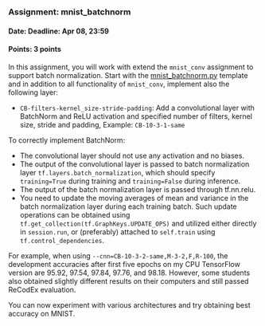 ### Assignment: mnist_batchnorm
#### Date: Deadline: Apr 08, 23:59
#### Points: 3 points

In this assignment, you will work with extend the `mnist_conv` assignment to
support batch normalization. Start with the
[mnist_batchnorm.py](https://github.com/ufal/npfl114/tree/past-1718/labs/05/mnist_batchnorm.py)
template and in addition to all functionality of `mnist_conv`, implement also
the following layer:
- `CB-filters-kernel_size-stride-padding`: Add a convolutional layer with BatchNorm
  and ReLU activation and specified number of filters, kernel size, stride and padding,
  Example: `CB-10-3-1-same`

To correctly implement BatchNorm:
- The convolutional layer should not use any activation and no biases.
- The output of the convolutional layer is passed to batch normalization layer
  `tf.layers.batch_normalization`, which
  should specify `training=True` during training and `training=False` during inference.
- The output of the batch normalization layer is passed through tf.nn.relu.
- You need to update the moving averages of mean and variance in the batch normalization
  layer during each training batch. Such update operations can be obtained using
  `tf.get_collection(tf.GraphKeys.UPDATE_OPS)` and utilized either directly in `session.run`,
  or (preferably) attached to `self.train` using `tf.control_dependencies`.

For example, when using `--cnn=CB-10-3-2-same,M-3-2,F,R-100`, the development
accuracies after first five epochs on my CPU TensorFlow version are
95.92, 97.54, 97.84, 97.76, and 98.18. However, some students also obtained
slightly different results on their computers and still passed ReCodEx
evaluation.

You can now experiment with various architectures and try obtaining best
accuracy on MNIST.
